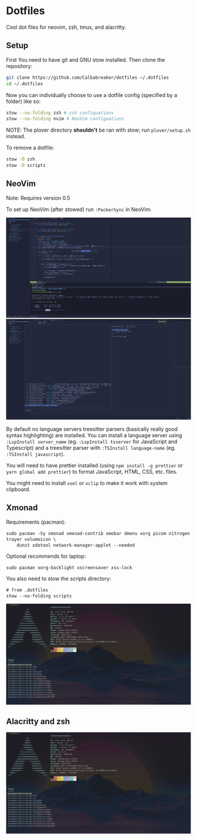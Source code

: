 # Dotfiles

Cool dot files for neovim, zsh, tmux, and alacritty.

## Setup

First You need to have git and GNU stow installed.
Then clone the repository:

```sh
git clone https://github.com/Calbabreaker/dotfiles ~/.dotfiles
cd ~/.dotfiles
```

Now you can individually choose to use a dotfile config (specified by a folder) like so:

```sh
stow --no-folding zsh # zsh configuations
stow --no-folding nvim # NeoVim configuations
```

NOTE: The plover directory **shouldn't** be ran with stow; run `plover/setup.sh` instead.

To remove a dotfile:

```sh
stow -D zsh
stow -D scripts
```

## NeoVim

Note: Requires version 0.5

To set up NeoVim (after stowed) run `:PackerSync` in NeoVim.

![nvim-screenshot0](./.github/nvim-screenshot0.png)
![nvim-screenshot1](./.github/nvim-screenshot1.png)

By default no language servers treesitter parsers (basically really good syntax
highlighting) are installed. You can install a language server using
`:LspInstall server_name` (eg. `:LspInstall tsserver` for JavaScript and
Typescript) and a treesitter parser with `:TSInstall language-name` (eg.
`:TSInstall javascript`).

You will need to have prettier installed (using `npm install -g prettier` or
`yarn global add prettier`) to format JavaScript, HTML, CSS, etc. files.

You might need to install `xsel` or `xclip` to make it work with system clipboard.

## Xmonad

Requirements (pacman):

```
sudo pacman -Sy xmonad xmonad-contrib xmobar dmenu xorg picom nitrogen trayer volumeicon \
    dunst xdotool network-manager-applet --needed
```

Optional recommends for laptop:

```
sudo pacman xorg-backlight xscreensaver xss-lock
```

You also need to stow the scripts directory:

```
# from .dotfiles
stow --no-folding scripts
```

![xmonad-screenshot0](./.github/zsh-screenshot0.png)

## Alacritty and zsh

![zsh-screenshot0](./.github/zsh-screenshot0.png)

